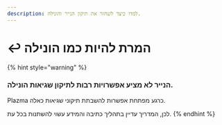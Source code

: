 ```yaml
---
description: למדו כיצד לשחזר את תיקון הנייר והונילה.
---
```


# ↩️ המרת להיות כמו הונילה

{% hint style="warning" %}

### הנייר לא מציע אפשרויות רבות לתיקון שגיאות הונילה.

Plazma כרגע מפתחת אפשרות להשבתת תיקוני שגיאות כאלה.

לכן, המדריך עדיין בתהליך כתיבה והמידע עשוי להשתנות בכל עת.
{% endhint %}
